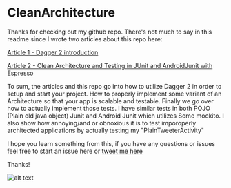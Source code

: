 # CleanArchitecture

Thanks for checking out my github repo. There's not much to say in this readme since I wrote two articles about this repo here:

[Article 1 - Dagger 2 introduction](https://medium.com/@patrykpoborca/making-a-best-practice-app-4-dagger-2-267ec5f6c89a)

[Article 2 - Clean Architecture and Testing in JUnit and AndroidJunit with Espresso](https://medium.com/@patrykpoborca/making-a-best-practice-app-5-clean-architecture-testing-84a1672dd000)

To sum, the articles and this repo go into how to utilize Dagger 2 in order to setup and start your project. How to properly implement some variant of an Architecture so that your app is scalable and testable.
Finally we go over how to actually implement those tests. I have similar tests in both POJO (Plain old java object) Junit and Android Junit which utilizes Some mockito.
I also show how annoying/and or obnoxious it is to test imporoperly architected applications by actually testing my "PlainTweeterActivity"

I hope you learn something from this, if you have any questions or issues feel free to start an issue here or [tweet me here](https://twitter.com/patrykpoborca)

Thanks!

![alt text](http://imgur.com/ipTTBrC)
